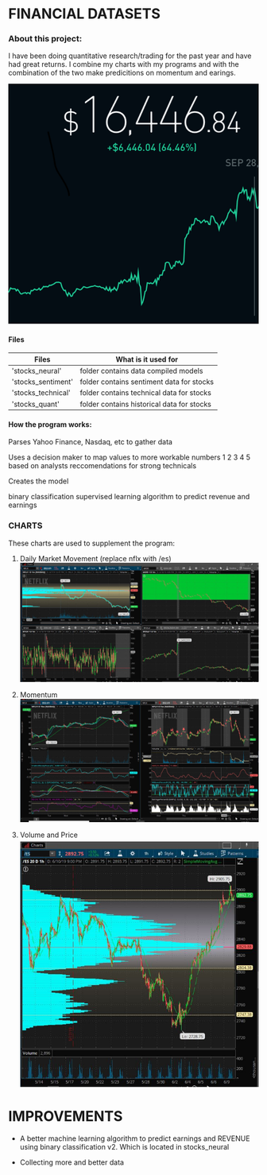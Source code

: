 # FINANCIAL DATASETS

### About this project:
I have been doing quantitative research/trading for the past year and have had great returns. I combine my charts with my programs and with the combination of the two make predicitions on momentum and earings.



![RETURNS](https://github.com/danyb12/financialDatasets/blob/master/returns.png)

#### Files

Files               | What is it used for
--------------------|--------------------------------------
'stocks_neural'     | folder contains data compiled models
'stocks_sentiment'  | folder contains sentiment data for stocks 
'stocks_technical'  | folder contains technical data for stocks
'stocks_quant'      | folder contains historical data for stocks


####  How the program works:
Parses Yahoo Finance, Nasdaq, etc to gather data

Uses a decision maker to map values to more workable numbers 1 2 3 4 5 based on 
analysts reccomendations for strong technicals

Creates the model 

binary classification supervised learning algorithm to predict revenue and earnings

### CHARTS
These charts are used to supplement the program:

1. Daily Market Movement (replace nflx with /es)
![CHART1](https://github.com/danyb12/financialDatasets/blob/master/charts/market_Daily.JPG)

2. Momentum
![CHART2](https://github.com/danyb12/financialDatasets/blob/master/charts/momentum_etc.JPG)

3. Volume and Price
![CHART3](https://github.com/danyb12/financialDatasets/blob/master/charts/volume_price.JPG)

# IMPROVEMENTS

* A better machine learning algorithm to predict earnings and REVENUE using binary classification v2. Which is located in stocks_neural

* Collecting more and better data





